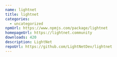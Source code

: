 ```yaml
---
name: lightnet
title: lightnet
categories:
  - uncategorized
npmUrl: https://www.npmjs.com/package/lightnet
homepageUrl: https://lightnet.community
downloads: 420
description: LightNet
repoUrl: https://github.com/LightNetDev/lightnet
---
```

